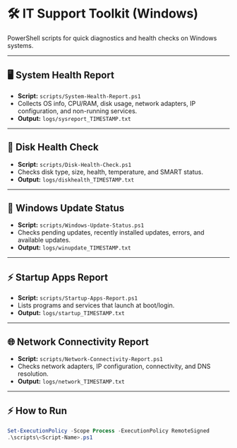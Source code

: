 # 🛠️ IT Support Toolkit (Windows)

PowerShell scripts for quick diagnostics and health checks on Windows systems.

---

## 🖥️ System Health Report
- **Script:** `scripts/System-Health-Report.ps1`  
- Collects OS info, CPU/RAM, disk usage, network adapters, IP configuration, and non-running services.  
- **Output:** `logs/sysreport_TIMESTAMP.txt`

---

## 💾 Disk Health Check
- **Script:** `scripts/Disk-Health-Check.ps1`  
- Checks disk type, size, health, temperature, and SMART status.  
- **Output:** `logs/diskhealth_TIMESTAMP.txt`

---

## 🔄 Windows Update Status
- **Script:** `scripts/Windows-Update-Status.ps1`  
- Checks pending updates, recently installed updates, errors, and available updates.  
- **Output:** `logs/winupdate_TIMESTAMP.txt`

---

## ⚡ Startup Apps Report
- **Script:** `scripts/Startup-Apps-Report.ps1`  
- Lists programs and services that launch at boot/login.  
- **Output:** `logs/startup_TIMESTAMP.txt`

---

## 🌐 Network Connectivity Report
- **Script:** `scripts/Network-Connectivity-Report.ps1`  
- Checks network adapters, IP configuration, connectivity, and DNS resolution.  
- **Output:** `logs/network_TIMESTAMP.txt`

---

## ⚡ How to Run
```powershell
Set-ExecutionPolicy -Scope Process -ExecutionPolicy RemoteSigned
.\scripts\<Script-Name>.ps1

